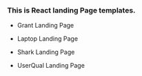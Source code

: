 ### This is React landing Page templates.

* Grant Landing Page

* Laptop Landing Page

* Shark Landing Page

* UserQual Landing Page


